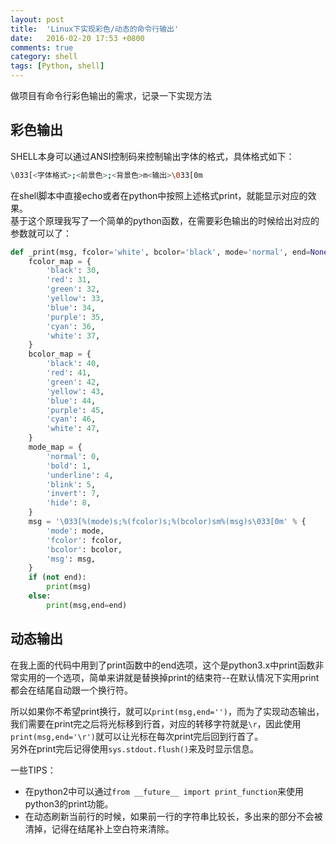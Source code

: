 ```yaml
---
layout: post
title:  'Linux下实现彩色/动态的命令行输出'
date:   2016-02-20 17:53 +0800
comments: true
category: shell
tags: [Python, shell]
---
```


做项目有命令行彩色输出的需求，记录一下实现方法

## 彩色输出

SHELL本身可以通过ANSI控制码来控制输出字体的格式，具体格式如下：    

```bash
\033[<字体格式>;<前景色>;<背景色>m<输出>\033[0m
```

在shell脚本中直接echo或者在python中按照上述格式print，就能显示对应的效果。   
基于这个原理我写了一个简单的python函数，在需要彩色输出的时候给出对应的参数就可以了：   

```python
def _print(msg, fcolor='white', bcolor='black', mode='normal', end=None):
    fcolor_map = {
        'black': 30,
        'red': 31,
        'green': 32,
        'yellow': 33,
        'blue': 34,
        'purple': 35,
        'cyan': 36,
        'white': 37,
    }
    bcolor_map = {
        'black': 40,
        'red': 41,
        'green': 42,
        'yellow': 43,
        'blue': 44,
        'purple': 45,
        'cyan': 46,
        'white': 47,
    }
    mode_map = {
        'normal': 0,
        'bold': 1,
        'underline': 4,
        'blink': 5,
        'invert': 7,
        'hide': 8,
    }
    msg = '\033[%(mode)s;%(fcolor)s;%(bcolor)sm%(msg)s\033[0m' % {
        'mode': mode,
        'fcolor': fcolor,
        'bcolor': bcolor,
        'msg': msg,
    }
    if (not end):
        print(msg)
    else:
        print(msg,end=end)
```

## 动态输出

在我上面的代码中用到了print函数中的end选项，这个是python3.x中print函数非常实用的一个选项，简单来讲就是替换掉print的结束符--在默认情况下实用print都会在结尾自动跟一个换行符。   

所以如果你不希望print换行，就可以`print(msg,end='')`，而为了实现动态输出，我们需要在print完之后将光标移到行首，对应的转移字符就是`\r`，因此使用`print(msg,end='\r')`就可以让光标在每次print完后回到行首了。    
另外在print完后记得使用`sys.stdout.flush()`来及时显示信息。      

一些TIPS：   

- 在python2中可以通过`from __future__ import print_function`来使用python3的print功能。
- 在动态刷新当前行的时候，如果前一行的字符串比较长，多出来的部分不会被清掉，记得在结尾补上空白符来清除。